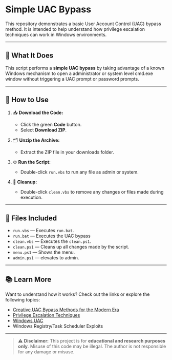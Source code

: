 # Simple UAC Bypass


This repository demonstrates a basic User Account Control (UAC) bypass method. It is intended to help understand how privilege escalation techniques can work in Windows environments.

---

## 🧩 What It Does

This script performs a **simple UAC bypass** by taking advantage of a known Windows mechanism to open a administrator or system level cmd.exe window without triggering a UAC prompt or password prompts.

---

## 🚀 How to Use

1. 📥 **Download the Code:**
   - Click the green **Code** button.
   - Select **Download ZIP**.

2. 🗂️ **Unzip the Archive:**
   - Extract the ZIP file in your downloads folder.

3. ⚙️ **Run the Script:**
   - Double-click `run.vbs` to run any file as admin or system.  


4. 🧹 **Cleanup:**
   - Double-click `clean.vbs` to remove any changes or files made during execution.

---

## 📂 Files Included

- `run.vbs` — Executes `run.bat`.
- `run.bat` — Executes the UAC bypass
- `clean.vbs` — Executes the `clean.ps1`.
- `clean.ps1` — Cleans up all changes made by the script.
- `menu.ps1` — Shows the menu.
- `admin.ps1` — elevates to admin.

---


## 📚 Learn More

Want to understand how it works? Check out the links or explore the following topics:

- [Creative UAC Bypass Methods for the Modern Era](https://g3tsyst3m.github.io/privilege%20escalation/Creative-UAC-Bypass-Methods-for-the-Modern-Era/)
- [Privilege Escalation Techniques](https://www.elastic.co/security-labs/exploring-windows-uac-bypasses-techniques-and-detection-strategies)
- [Windows UAC](https://www.atomicredteam.io/atomic-red-team/atomics/T1548.002)
- Windows Registry/Task Scheduler Exploits

---

> ⚠️ **Disclaimer:** This project is for **educational and research purposes only**. Misuse of this code may be illegal. The author is not responsible for any damage or misuse.

